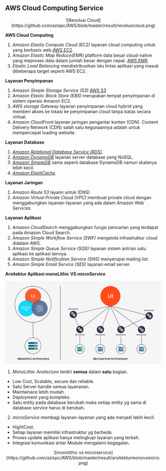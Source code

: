 <h2>AWS Cloud Computing Service</h2>

<center>![Revolusi Cloud](https://github.com/azispc/AWS/blob/master/result/revolusicloud.png)</center>

**AWS Cloud Computing**

1. *Amazon Elastis Compute Cloud (EC2)* layanan cloud computing untuk yang berbasis web.[AWS EC2](https://aws.amazon.com/id/ec2/).
2. *Amazon Elastic Map Reduce(EMR)* platform data besar cloud-native yang meproses data dalam jumlah besar dengan cepat. [AWS EMR](https://aws.amazon.com/id/emr/).
3. *Elastic Load Balancing* mendistribusikan lalu lintas aplikasi yang masuk dibeberapa target seperti AWS EC2.


**Layanan Penyimpanan**

1. *Amazon Simple Storage Service (S3)* [AWS S3](https://aws.amazon.com/id/s3/)
2. *Amazon Elastic Block Store (EBS)* merupakan tempat penyimpanan di sistem operasi Amazon EC2.
3. *AWS storage Gateway* layanan penyimpanan cloud hybrid yang memberi akses ke lokasi ke penyimpanan cloud tanpa batas secara virtual.
4. *Amazon CloudFront* layanan jaringan pengantar konten (CDN). Content Delivery Network (CDN) salah satu kegunaannya adalah untuk mempercepat loading website.

**Layanan Database**

1. [*Amazon Relational Database Service (RDS)*](https://aws.amazon.com/id/rds/).
2. [*Amazon DynamoDB*](https://aws.amazon.com/id/dynamodb/) layanan server database yang NoSQL.
3. [*Amazon SimpleDB*](https://aws.amazon.com/id/dynamodb/) sama seperti database DynamoDB namun skalanya lebih kecil.
4. [*Amazon ElastiCache*](https://aws.amazon.com/id/elasticache/).

**Layanan Jaringan**

1. *Amazon Route 53* layann untuk (DNS)
2. *Amazon Virtual Private Cloud (VPC)* membuat private cloud dengan menggabungkan layanan-layanan yang ada dalam Amazon Web Services.

**Layanan Aplikasi**

1. *Amazon CloudSearch* menggabungkan fungsi pencarian yang terdapat pada Amazon Cloud Search.
2. *Amazon Simple Workflow Service (SWF)* mengelola infrastruktur cloud didalam AWS.
3. *Amazon Simple Queue Service (SQS)* layanan sistem antrian satu aplikasi ke aplikasi lainnya.
4. *Amazon Simple Notification Service (SNS)* menyerupai mailing list.
5. *Amazon Simple Email Service (SES)* layanan email server.

**Arsitektur Aplikasi monoLithic VS microService**

<p align="center">
  <img src="https://github.com/azispc/AWS/blob/master/result/monolitikvsmicroservice.png">
</p>

1. *MonoLithic Arsitecture* terdiri **semua** dalam **satu** bagian.

 * Low Cost, Scalable, secure dan reliable.
 * Satu Server handle semua layananan.
 * Maintainace lebih mudah.
 * Deployment yang kompleks.
 * Satu entity pada database berubah maka setiap entity yg sama di database service harus di berubah.

 2. *microService* membagi layanan-layanan yang ada menjadi lebih kecil.
 * HightCost.
 * Setiap layanan memiliki infrastruktur yg berbeda.
 * Proses update aplikasi hanya melingkupi layanan yang terkait.
 * Integrasi komunikasi antar Module mengalami kegagalan.

<center> ![monolithic vs microservice](https://github.com/azispc/AWS/blob/master/result/arsitekturmonovsmicro.png)</center>
